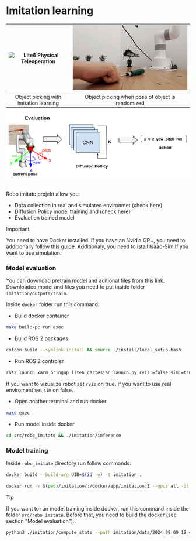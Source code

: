 # Imitation learning 

| ![Lite6 Physical Teleoperation](./media/pick_object.gif)  | ![UR5e Webots Teleoperation](./media/move_object.gif) |
|:-------------------------------------------------------------------:|:----------------------------------------------------:|
| Object picking with imitation learning                         | Object picking when pose of object is randomized    |

<div align="center">
	<img src="./media/robo_imitate.png">
</div>

</br>

Robo imitate projekt allow you:
- Data collection in real and simulated environmet (check here)
- Diffusion Policy model training and (check here)
- Evaluation trained model


>[!IMPORTANT]  
You need to have Docker installed. If you have an Nvidia GPU, you need to additionally follow this [guide](https://docs.nvidia.com/datacenter/cloud-native/container-toolkit/latest/install-guide.html). Additionaly, you need to istall Isaac-Sim If you want to use simulation. 


### Model evaluation
You can download pretrain model and aditional files from this link. Downloaded model and files you need to put inside folder `imitation/outputs/train`.

Inside `docker` folder run this command:
- Build docker container
```sh
make build-pc run exec
```
- Build ROS 2 packages
```sh
colcon build --symlink-install && source ./install/local_setup.bash
```
- Run ROS 2 controler
```sh
ros2 launch xarm_bringup lite6_cartesian_launch.py rviz:=false sim:=true
```
If you want to vizualize robot set `rviz` on true. If you want to use real enviroment set `sim` on false.

- Open anather terminal and run docker
```sh
make exec
```

- Run model inside docker
```sh
cd src/robo_imitate && ./imitation/inference
```

### Model training

Inside `robo_imitate` directory run follow commands:

```sh 
docker build --build-arg UID=$(id -u) -t imitation .
```

```sh
docker run -v $(pwd)/imitation/:/docker/app/imitation:Z --gpus all -it -e DATA_PATH=imitation/data/2024_09_09_19_47_17.parquet -e EPOCH=10 imitation
```

>[!TIP]
 If you want to run model training inside docker, run this command inside the folder `src/robo_imitate`. Before that, you need to build the docker (see section "Model evaluation").. 

```sh
python3 ./imitation/compute_stats --path imitation/data/2024_09_09_19_47_17.parquet  && python3 ./imitation/train_script --path imitation/data/2024_09_09_19_47_17.parquet  --epoch 1000
```